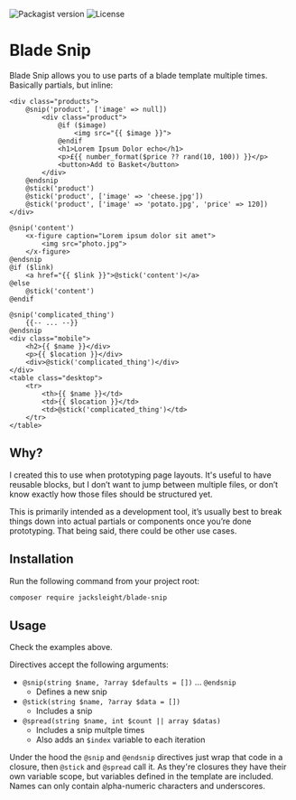 ![Packagist version](https://flat.badgen.net/packagist/v/jacksleight/blade-snip)
![License](https://flat.badgen.net/github/license/jacksleight/blade-snip)

# Blade Snip

Blade Snip allows you to use parts of a blade template multiple times. Basically partials, but inline:

```blade
<div class="products">
    @snip('product', ['image' => null])
        <div class="product">
            @if ($image)
                <img src="{{ $image }}">
            @endif
            <h1>Lorem Ipsum Dolor echo</h1>
            <p>£{{ number_format($price ?? rand(10, 100)) }}</p>
            <button>Add to Basket</button>
        </div>
    @endsnip
    @stick('product')
    @stick('product', ['image' => 'cheese.jpg'])
    @stick('product', ['image' => 'potato.jpg', 'price' => 120])
</div>
```

```blade
@snip('content')
    <x-figure caption="Lorem ipsum dolor sit amet">
        <img src="photo.jpg">
    </x-figure>
@endsnip
@if ($link)
    <a href="{{ $link }}">@stick('content')</a>
@else
    @stick('content')
@endif
```

```
@snip('complicated_thing')
    {{-- ... --}}
@endsnip
<div class="mobile">
    <h2>{{ $name }}</div>
    <p>{{ $location }}</div>
    <div>@stick('complicated_thing')</div>    
</div>
<table class="desktop">
    <tr>
        <th>{{ $name }}</td>
        <td>{{ $location }}</td>
        <td>@stick('complicated_thing')</td>
    </tr>
</table>
```

## Why?

I created this to use when prototyping page layouts. It's useful to have reusable blocks, but I don’t want to jump between multiple files, or don’t know exactly how those files should be structured yet.

This is primarily intended as a development tool, it’s usually best to break things down into actual partials or components once you’re done prototyping. That being said, there could be other use cases.

## Installation

Run the following command from your project root:

```bash
composer require jacksleight/blade-snip
```

## Usage

Check the examples above.

Directives accept the following arguments:

* `@snip(string $name, ?array $defaults = [])` … `@endsnip`
    * Defines a new snip
* `@stick(string $name, ?array $data = [])`
    * Includes a snip
* `@spread(string $name, int $count || array $datas)`
    * Includes a snip multple times
    * Also adds an `$index` variable to each iteration

Under the hood the `@snip` and `@endsnip` directives just wrap that code in a closure, then `@stick` and `@spread` call it. As they're closures they have their own variable scope, but variables defined in the template are included. Names can only contain alpha-numeric characters and underscores.
